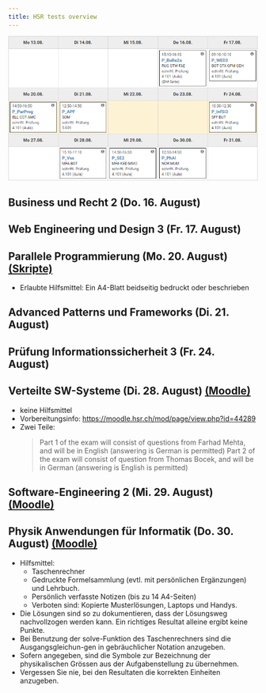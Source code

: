 ```yaml
---
title: HSR tests overview
---
```


![Test plan](./tests.png)

## Business und Recht 2 (Do. 16. August)

## Web Engineering und Design 3 (Fr. 17. August)

## Parallele Programmierung (Mo. 20. August) [(Skripte)](https://skripte.hsr.ch/Informatik/Fachbereich/Parallele_Programmierung/ParProg/)

- Erlaubte Hilfsmittel: Ein A4-Blatt beidseitig bedruckt oder beschrieben

## Advanced Patterns und Frameworks (Di. 21. August)

## Prüfung Informationssicherheit 3 (Fr. 24. August)

## Verteilte SW-Systeme (Di. 28. August) [(Moodle)](https://moodle.hsr.ch/course/view.php?id=1198)

- keine Hilfsmittel
- Vorbereitungsinfo: <https://moodle.hsr.ch/mod/page/view.php?id=44289>
- Zwei Teile:
  > Part 1 of the exam will consist of questions from Farhad Mehta, and will be in English (answering is German is permitted)
  > Part 2 of the exam will consist of question from Thomas Bocek, and will be in German (answering is English is permitted)

## Software-Engineering 2 (Mi. 29. August) [(Moodle)](https://moodle.hsr.ch/course/view.php?id=1199)

## Physik Anwendungen für Informatik (Do. 30. August) [(Moodle)](https://moodle.hsr.ch/course/view.php?id=1317)

- Hilfsmittel:
  - Taschenrechner
  - Gedruckte Formelsammlung (evtl. mit persönlichen Ergänzungen) und Lehrbuch.
  - Persönlich verfasste Notizen (bis zu 14 A4-Seiten)
  - Verboten sind: Kopierte Musterlösungen, Laptops und Handys.
- Die Lösungen sind so zu dokumentieren, dass der Lösungsweg nachvollzogen werden kann. Ein richtiges Resultat alleine ergibt keine Punkte.
- Bei Benutzung der solve-Funktion des Taschenrechners sind die Ausgangsgleichun-gen in gebräuchlicher Notation anzugeben.
- Sofern angegeben, sind die Symbole zur Bezeichnung der physikalischen Grössen aus der Aufgabenstellung zu übernehmen.
- Vergessen Sie nie, bei den Resultaten die korrekten Einheiten anzugeben.
